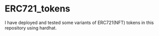 # ERC721_tokens

I have deployed and tested some variants of ERC721(NFT) tokens in this repository using hardhat. 
